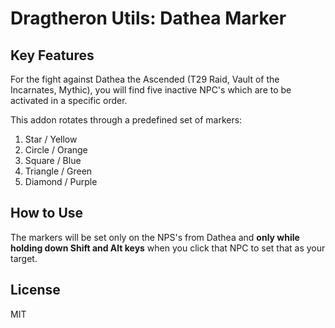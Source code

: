 Dragtheron Utils: Dathea Marker
===============================

Key Features
------------

For the fight against Dathea the Ascended (T29 Raid, Vault of the Incarnates, Mythic), you will find five inactive NPC's
which are to be activated in a specific order.

This addon rotates through a predefined set of markers:

1. Star / Yellow
2. Circle / Orange
3. Square / Blue
4. Triangle / Green
5. Diamond / Purple

How to Use
----------

The markers will be set only on the NPS's from Dathea and **only while holding down Shift and Alt keys** when you click
that NPC to set that as your target.

License
-------

MIT
